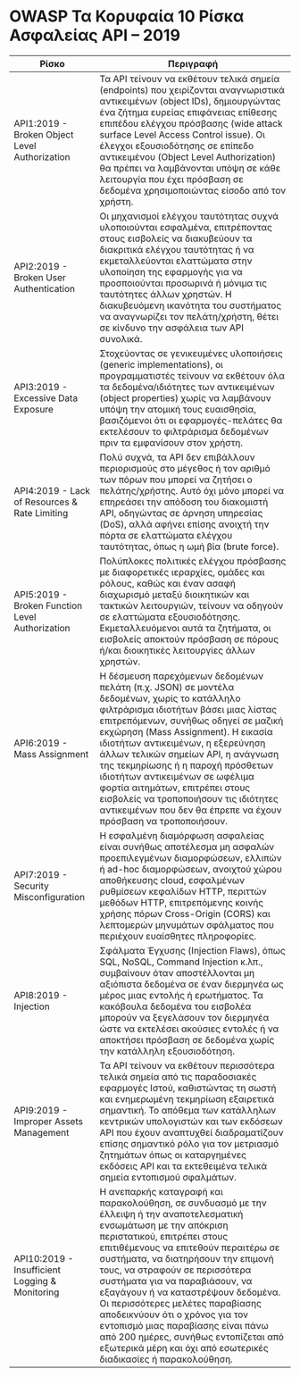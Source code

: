 OWASP Τα Κορυφαία 10 Ρίσκα Ασφαλείας API – 2019
======================================

| Ρίσκο | Περιγραφή |
| ---- | ----------- |
| API1:2019 - Broken Object Level Authorization | Τα API τείνουν να εκθέτουν τελικά σημεία (endpoints) που χειρίζονται αναγνωριστικά αντικειμένων (object IDs), δημιουργώντας ένα ζήτημα ευρείας επιφάνειας επίθεσης επιπέδου ελέγχου πρόσβασης (wide attack surface Level Access Control issue). Οι έλεγχοι εξουσιοδότησης σε επίπεδο αντικειμένου (Object Level Authorization) θα πρέπει να λαμβάνονται υπόψη σε κάθε λειτουργία που έχει πρόσβαση σε δεδομένα χρησιμοποιώντας είσοδο από τον χρήστη. |
| API2:2019 - Broken User Authentication | Οι μηχανισμοί ελέγχου ταυτότητας συχνά υλοποιούνται εσφαλμένα, επιτρέποντας στους εισβολείς να διακυβεύουν τα διακριτικά ελέγχου ταυτότητας ή να εκμεταλλεύονται ελαττώματα στην υλοποίηση της εφαρμογής για να προσποιούνται προσωρινά ή μόνιμα τις ταυτότητες άλλων χρηστών. Η διακυβευόμενη ικανότητα του συστήματος να αναγνωρίζει τον πελάτη/χρήστη, θέτει σε κίνδυνο την ασφάλεια των API συνολικά. |
| API3:2019 - Excessive Data Exposure | Στοχεύοντας σε γενικευμένες υλοποιήσεις (generic implementations), οι προγραμματιστές τείνουν να εκθέτουν όλα τα δεδομένα/ιδιότητες των αντικειμένων (object properties) χωρίς να λαμβάνουν υπόψη την ατομική τους ευαισθησία, βασιζόμενοι ότι οι εφαρμογές-πελάτες θα εκτελέσουν το φιλτράρισμα δεδομένων πριν τα εμφανίσουν στον χρήστη. |
| API4:2019 - Lack of Resources & Rate Limiting | Πολύ συχνά, τα API δεν επιβάλλουν περιορισμούς στο μέγεθος ή τον αριθμό των πόρων που μπορεί να ζητήσει ο πελάτης/χρήστης. Αυτό όχι μόνο μπορεί να επηρεάσει την απόδοση του διακομιστή API, οδηγώντας σε άρνηση υπηρεσίας (DoS), αλλά αφήνει επίσης ανοιχτή την πόρτα σε ελαττώματα ελέγχου ταυτότητας, όπως η ωμή βία (brute force). |
| API5:2019 - Broken Function Level Authorization | Πολύπλοκες πολιτικές ελέγχου πρόσβασης με διαφορετικές ιεραρχίες, ομάδες και ρόλους, καθώς και έναν ασαφή διαχωρισμό μεταξύ διοικητικών και τακτικών λειτουργιών, τείνουν να οδηγούν σε ελαττώματα εξουσιοδότησης. Εκμεταλλευόμενοι αυτά τα ζητήματα, οι εισβολείς αποκτούν πρόσβαση σε πόρους ή/και διοικητικές λειτουργίες άλλων χρηστών. |
| API6:2019 - Mass Assignment | Η δέσμευση παρεχόμενων δεδομένων πελάτη (π.χ. JSON) σε μοντέλα δεδομένων, χωρίς το κατάλληλο φιλτράρισμα ιδιοτήτων βάσει μιας λίστας επιτρεπόμενων, συνήθως οδηγεί σε μαζική εκχώρηση (Mass Assignment). H εικασία ιδιοτήτων αντικειμένων, η εξερεύνηση άλλων τελικών σημείων API, η ανάγνωση της τεκμηρίωσης ή η παροχή πρόσθετων ιδιοτήτων αντικειμένων σε ωφέλιμα φορτία αιτημάτων, επιτρέπει στους εισβολείς να τροποποιήσουν τις ιδιότητες αντικειμένων που δεν θα έπρεπε να έχουν πρόσβαση να τροποποιήσουν. |
| API7:2019 - Security Misconfiguration | Η εσφαλμένη διαμόρφωση ασφαλείας είναι συνήθως αποτέλεσμα μη ασφαλών προεπιλεγμένων διαμορφώσεων, ελλιπών ή ad-hoc διαμορφώσεων, ανοιχτού χώρου αποθήκευσης cloud, εσφαλμένων ρυθμίσεων κεφαλίδων HTTP, περιττών μεθόδων HTTP, επιτρεπόμενης κοινής χρήσης πόρων Cross-Origin (CORS) και λεπτομερών μηνυμάτων σφάλματος που περιέχουν ευαίσθητες πληροφορίες. |
| API8:2019 - Injection | Σφάλματα Έγχυσης (Injection Flaws), όπως SQL, NoSQL, Command Injection κ.λπ., συμβαίνουν όταν αποστέλλονται μη αξιόπιστα δεδομένα σε έναν διερμηνέα ως μέρος μιας εντολής ή ερωτήματος. Τα κακόβουλα δεδομένα του εισβολέα μπορούν να ξεγελάσουν τον διερμηνέα ώστε να εκτελέσει ακούσιες εντολές ή να αποκτήσει πρόσβαση σε δεδομένα χωρίς την κατάλληλη εξουσιοδότηση. |
| API9:2019 - Improper Assets Management | Τα API τείνουν να εκθέτουν περισσότερα τελικά σημεία από τις παραδοσιακές εφαρμογές Ιστού, καθιστώντας τη σωστή και ενημερωμένη τεκμηρίωση εξαιρετικά σημαντική. Το απόθεμα των κατάλληλων κεντρικών υπολογιστών και των εκδόσεων API που έχουν αναπτυχθεί διαδραματίζουν επίσης σημαντικό ρόλο για τον μετριασμό ζητημάτων όπως οι καταργημένες εκδόσεις API και τα εκτεθειμένα τελικά σημεία εντοπισμού σφαλμάτων. |
| API10:2019 - Insufficient Logging & Monitoring | Η ανεπαρκής καταγραφή και παρακολούθηση, σε συνδυασμό με την έλλειψη ή την αναποτελεσματική ενσωμάτωση με την απόκριση περιστατικού, επιτρέπει στους επιτιθέμενους να επιτεθούν περαιτέρω σε συστήματα, να διατηρήσουν την επιμονή τους, να στραφούν σε περισσότερα συστήματα για να παραβιάσουν, να εξαγάγουν ή να καταστρέψουν δεδομένα. Οι περισσότερες μελέτες παραβίασης αποδεικνύουν ότι ο χρόνος για τον εντοπισμό μιας παραβίασης είναι πάνω από 200 ημέρες, συνήθως εντοπίζεται από εξωτερικά μέρη και όχι από εσωτερικές διαδικασίες ή παρακολούθηση. |
